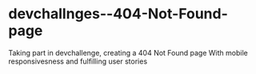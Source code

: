 # devchallnges--404-Not-Found-page
Taking part in devchallenge, creating a 404 Not Found page
With mobile responsivesness and fulfilling user stories
